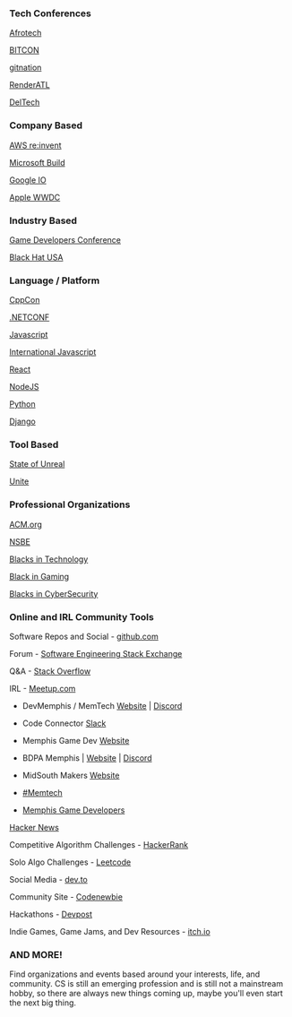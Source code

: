 ### Tech Conferences

[Afrotech](https://experience.afrotech.com/)

[BITCON](https://bitcon.blacksintechnology.net/)

[gitnation](https://gitnation.org/)

[RenderATL](https://www.renderatl.com/)

[DelTech](https://www.epicentermemphis.org/deltech-conference)

### Company Based

[AWS re:invent](https://reinvent.awsevents.com/)

[Microsoft Build](https://build.microsoft.com/en-US/home)

[Google IO](https://io.google/2025/)

[Apple WWDC](https://developer.apple.com/wwdc25/)

### Industry Based

[Game Developers Conference](https://gdconf.com/)

[Black Hat USA](https://www.blackhat.com/us-25/)

### Language / Platform

[CppCon](https://cppcon.org/)

[.NETCONF](https://www.dotnetconf.net/)

[Javascript](https://jsnation.us/)

[International Javascript](https://javascript-conference.com/new-york/)

[React](https://reactsummit.us/)

[NodeJS](https://nodecongress.com/)

[Python](https://us.pycon.org/2025/)

[Django](https://2025.djangocon.us/)


### Tool Based

[State of Unreal](https://www.unrealengine.com/en-US/state-of-unreal)

[Unite](https://unity.com/events/unite)

### Professional Organizations

[ACM.org](https://www.acm.org/)

[NSBE](https://www.nsbe.org/)

[Blacks in Technology](https://www.blacksintechnology.net/)

[Black in Gaming](https://www.thebigfoundation.org/)

[Blacks in CyberSecurity](https://www.blacksincyberconf.com/)


### Online and IRL Community Tools

Software Repos and Social - [github.com](https://github.com)

Forum - [Software Engineering Stack Exchange](https://softwareengineering.stackexchange.com/)

Q&A - [Stack Overflow](https://stackoverflow.com/)

IRL - [Meetup.com](https://meetup.com)

- DevMemphis / MemTech [Website](https://memphistechnology.org)  |   [Discord](https://discord.gg/FHh8BndHpK)

- Code Connector [Slack](https://join.slack.com/t/code-connector/shared_invite/zt-2pk1hjm0h-BRRnFIdrvDURjDkdrca21g)
 
- Memphis Game Dev [Website](http://www.memphisgamedevelopers.org/)
 
- BDPA Memphis | [Website](https://bdpamemphis.org/)  |  [Discord](https://discord.gg/QYqcppFJA3)
 
- MidSouth Makers [Website](https://www.midsouthmakers.org/)

- [#Memtech](https://www.meetup.com/memphis-technology-user-groups/)

- [Memphis Game Developers](https://www.meetup.com/memphisgamedev/)

[Hacker News](https://news.ycombinator.com/)

Competitive Algorithm Challenges - [HackerRank](https://www.hackerrank.com/)

Solo Algo Challenges - [Leetcode](https://leetcode.com/)

Social Media - [dev.to](https://dev.to)

Community Site - [Codenewbie](https://community.codenewbie.org/)

Hackathons - [Devpost](https://devpost.com/)

Indie Games, Game Jams, and Dev Resources - [itch.io](https://itch.io)



### AND MORE!

Find organizations and events based around your interests, life, and community. CS is still an emerging profession and is still not a mainstream hobby, so there are always new things coming up, maybe you'll even start the next big thing.